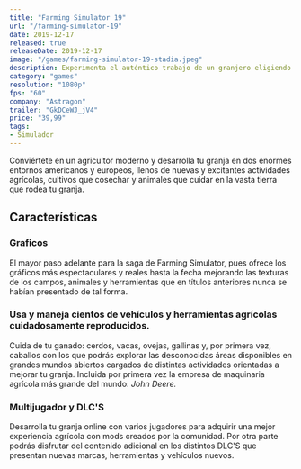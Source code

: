```yaml
---
title: "Farming Simulator 19"
url: "/farming-simulator-19"
date: 2019-12-17
released: true
releaseDate: 2019-12-17
image: "/games/farming-simulator-19-stadia.jpeg"
description: Experimenta el auténtico trabajo de un granjero eligiendo entre territorio americano o europeo. Disfruta de diferentes actividades agrícolas como cuidar animales, cosechar, arar... Todo esto usando vehículos y maquinaria de marcas reales y de las más punteras del sector.
category: "games"
resolution: "1080p"
fps: "60"
company: "Astragon"
trailer: "GkDCeWJ_jV4"
price: "39,99"
tags:
- Simulador
---
```


Conviértete en un agricultor moderno y desarrolla tu granja en dos enormes entornos americanos y europeos, llenos de nuevas y excitantes actividades agrícolas, cultivos que cosechar y animales que cuidar en la vasta tierra que rodea tu granja. 

## Características

### Graficos

El mayor paso adelante para la saga de Farming Simulator, pues ofrece los gráficos más espectaculares y reales hasta la fecha mejorando las texturas de los campos, animales y herramientas que en títulos anteriores nunca se habían presentado de tal forma.

### Usa y maneja cientos de vehículos y herramientas agrícolas cuidadosamente reproducidos.

Cuida de tu ganado: cerdos, vacas, ovejas, gallinas y, por primera vez, caballos con los que podrás explorar las desconocidas áreas disponibles en grandes mundos abiertos cargados de distintas actividades orientadas a mejorar tu granja. Incluida por primera vez la empresa de maquinaria agrícola más grande del mundo: *John Deere.*

### Multijugador y DLC'S

Desarrolla tu granja online con varios jugadores para adquirir una mejor experiencia agrícola con mods creados por la comunidad. Por otra parte podrás disfrutar del contenido adicional en los distintos DLC'S que presentan nuevas marcas, herramientas y vehículos nuevos.
